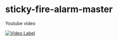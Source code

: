 # sticky-fire-alarm-master
Youtube video 

[![Video Label](http://img.youtube.com/vi/A9avVuQjcy4/0.jpg)](https://youtu.be/A9avVuQjcy4)

